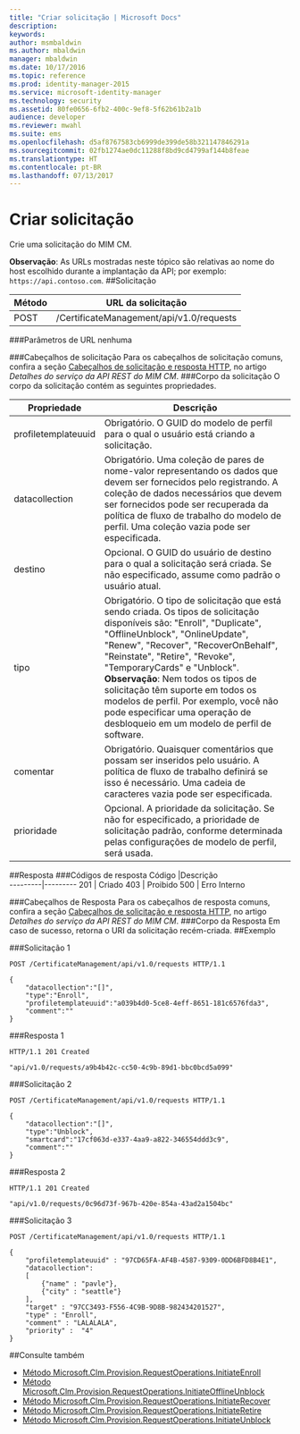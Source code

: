 ```yaml
---
title: "Criar solicitação | Microsoft Docs"
description: 
keywords: 
author: msmbaldwin
ms.author: mbaldwin
manager: mbaldwin
ms.date: 10/17/2016
ms.topic: reference
ms.prod: identity-manager-2015
ms.service: microsoft-identity-manager
ms.technology: security
ms.assetid: 80fe0656-6fb2-400c-9ef8-5f62b61b2a1b
audience: developer
ms.reviewer: mwahl
ms.suite: ems
ms.openlocfilehash: d5af8767583cb6999de399de58b321147846291a
ms.sourcegitcommit: 02fb1274ae0dc11288f8bd9cd4799af144b8feae
ms.translationtype: HT
ms.contentlocale: pt-BR
ms.lasthandoff: 07/13/2017
---
```

# <a name="create-request"></a>Criar solicitação
Crie uma solicitação do MIM CM.

**Observação**: As URLs mostradas neste tópico são relativas ao nome do host escolhido durante a implantação da API; por exemplo: `https://api.contoso.com`.
##<a name="request"></a>Solicitação


Método  |URL da solicitação  
---------|---------
POST     |/CertificateManagement/api/v1.0/requests

###<a name="url-parameters"></a>Parâmetros de URL
nenhuma

###<a name="request-headers"></a>Cabeçalhos de solicitação
Para os cabeçalhos de solicitação comuns, confira a seção [Cabeçalhos de solicitação e resposta HTTP](certificate-management-rest-api-service-details.md#http-request-and-response-headers), no artigo *Detalhes do serviço da API REST do MIM CM*.
###<a name="request-body"></a>Corpo da solicitação
O corpo da solicitação contém as seguintes propriedades.

Propriedade | Descrição
---------|-----------
profiletemplateuuid | Obrigatório. O GUID do modelo de perfil para o qual o usuário está criando a solicitação.
datacollection | Obrigatório. Uma coleção de pares de nome-valor representando os dados que devem ser fornecidos pelo registrando. A coleção de dados necessários que devem ser fornecidos pode ser recuperada da política de fluxo de trabalho do modelo de perfil. Uma coleção vazia pode ser especificada.
destino | Opcional. O GUID do usuário de destino para o qual a solicitação será criada. Se não especificado, assume como padrão o usuário atual.
tipo | Obrigatório. O tipo de solicitação que está sendo criada. Os tipos de solicitação disponíveis são: "Enroll", "Duplicate", "OfflineUnblock", "OnlineUpdate", "Renew", "Recover", "RecoverOnBehalf", "Reinstate", "Retire", "Revoke", "TemporaryCards" e "Unblock".<br/>**Observação**: Nem todos os tipos de solicitação têm suporte em todos os modelos de perfil. Por exemplo, você não pode especificar uma operação de desbloqueio em um modelo de perfil de software.
comentar | Obrigatório. Quaisquer comentários que possam ser inseridos pelo usuário. A política de fluxo de trabalho definirá se isso é necessário. Uma cadeia de caracteres vazia pode ser especificada.
prioridade | Opcional. A prioridade da solicitação. Se não for especificado, a prioridade de solicitação padrão, conforme determinada pelas configurações de modelo de perfil, será usada.


##<a name="response"></a>Resposta
###<a name="response-codes"></a>Códigos de resposta
Código  |Descrição  
---------|---------
201     | Criado
403 | Proibido
500 | Erro Interno

###<a name="response-headers"></a>Cabeçalhos de Resposta
Para os cabeçalhos de resposta comuns, confira a seção [Cabeçalhos de solicitação e resposta HTTP](certificate-management-rest-api-service-details.md#http-request-and-response-headers), no artigo *Detalhes do serviço da API REST do MIM CM*.
###<a name="response-body"></a>Corpo da Resposta
Em caso de sucesso, retorna o URI da solicitação recém-criada.
##<a name="example"></a>Exemplo

###<a name="request-1"></a>Solicitação 1
```
POST /CertificateManagement/api/v1.0/requests HTTP/1.1

{
    "datacollection":"[]",
    "type":"Enroll",
    "profiletemplateuuid":"a039b4d0-5ce8-4eff-8651-181c6576fda3",
    "comment":""
}
```
###<a name="response-1"></a>Resposta 1
```
HTTP/1.1 201 Created

"api/v1.0/requests/a9b4b42c-cc50-4c9b-89d1-bbc0bcd5a099"
```
###<a name="request-2"></a>Solicitação 2
```
POST /CertificateManagement/api/v1.0/requests HTTP/1.1

{  
    "datacollection":"[]",
    "type":"Unblock",
    "smartcard":"17cf063d-e337-4aa9-a822-346554ddd3c9",
    "comment":""
}
```
###<a name="response-2"></a>Resposta 2
```
HTTP/1.1 201 Created

"api/v1.0/requests/0c96d73f-967b-420e-854a-43ad2a1504bc"
```       

###<a name="request-3"></a>Solicitação 3
```
POST /CertificateManagement/api/v1.0/requests HTTP/1.1

{
    "profiletemplateuuid" : "97CD65FA-AF4B-4587-9309-0DD6BFD8B4E1",
    "datacollection":
    [
        {"name" : "pavle"},
        {"city" : "seattle"}
    ],
    "target" : "97CC3493-F556-4C9B-9D8B-982434201527",
    "type" : "Enroll",
    "comment" : "LALALALA",
    "priority" :  "4"
}
```
##<a name="see-also"></a>Consulte também

- [Método Microsoft.Clm.Provision.RequestOperations.InitiateEnroll](https://msdn.microsoft.com/library/windows/desktop/microsoft.clm.provision.requestoperations.initiateenroll.aspx)
- [Método Microsoft.Clm.Provision.RequestOperations.InitiateOfflineUnblock](https://msdn.microsoft.com/library/windows/desktop/microsoft.clm.provision.requestoperations.initiateofflineunblock.aspx)
- [Método Microsoft.Clm.Provision.RequestOperations.InitiateRecover](https://msdn.microsoft.com/library/windows/desktop/microsoft.clm.provision.requestoperations.initiaterecover.aspx)
- [Método Microsoft.Clm.Provision.RequestOperations.InitiateRetire](https://msdn.microsoft.com/library/windows/desktop/microsoft.clm.provision.requestoperations.initiateretire.aspx)
- [Método Microsoft.Clm.Provision.RequestOperations.InitiateUnblock](https://msdn.microsoft.com/library/windows/desktop/microsoft.clm.provision.requestoperations.initiateunblock.aspx)
